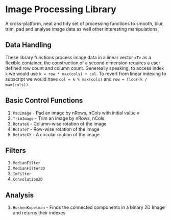 Image Processing Library
========================
A cross-platform, neat and tidy set of processing functions to smooth, blur, trim, pad and analyse image data as well other interesting manipulations.

## Data Handling
These library functions process image data in a linear vector `<T>` as a flexible container, the construction of
a second dimension requires a user defined row count and column count. Genereally speaking,
to access index `k` we would use `k = row * max(cols) + col`. To revert from linear indexing to subscript we would have
`col = k % max(cols)` and `row = floor(k / max(cols))`.

## Basic Control Functions
1. `PadImage` - Pad an image by nRows, nCols with initial value v
2. `TrimImage` - Trim an image by nRows, nCols
3. `RotateX` - Column-wise rotation of the image
4. `RotateY` - Row-wise rotation of the image
5. `RotateXY` - A circular roation of the image

## Filters
1. `MedianFilter`
2. `MedianFilter2D`
3. `ImFilter`
4. `Convolution2D`

## Analysis
1. `HoshenKopelman` - Finds the connected components in a binary 2D Image and returns their indexes
